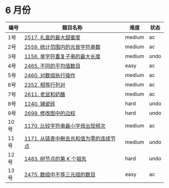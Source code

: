 # 6 月份

**编号**|**题目名称**|**难度**|**状态**
--------|------------|--------|--------
1号|[2517. 礼盒的最大甜蜜度](./第1题%202517.%20礼盒的最大甜蜜度)|medium|ac
2号|[2559. 统计范围内的元音字符串数](./第2题%202559.%20统计范围内的元音字符串数)|medium|ac
3号|[1156. 单字符重复子串的最大长度](./第3题%201156.%20单字符重复子串的最大长度)|medium|undo
4号|[2465. 不同的平均值数目](./第4题%202465.%20不同的平均值数目)|easy|ac
5号|[2460. 对数组执行操作](./第5题%202460.%20对数组执行操作)|medium|ac
6号|[2352. 相等行列对](./第6题%202352.%20相等行列对)|medium|ac
7号|[2611. 老鼠和奶酪](./第7题%202611.%20老鼠和奶酪)|medium|ac
8号|[1240. 铺瓷砖](./第8题%201240.%20铺瓷砖)|hard|undo
9号|[2699. 修改图中的边权](./第9题%202699.%20修改图中的边权)|hard|undo
10号|[1170. 比较字符串最小字母出现频次](./第10题%201170.%20比较字符串最小字母出现频次)|medium|ac
11号|[1171. 从链表中删去总和值为零的连续节点](./第11题%201171.%20从链表中删去总和值为零的连续节点)|medium|undo
12号|[1483. 树节点的第 K 个祖先](./第12题%201483.%20树节点的第%20K%20个祖先)|hard|undo
13号|[2475. 数组中不等三元组的数目](./第13题%202475.%20数组中不等三元组的数目)|easy|ac
